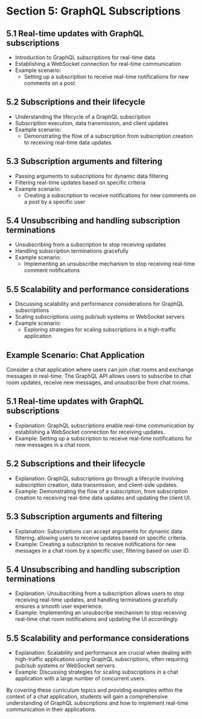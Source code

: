 # Section 5: GraphQL Subscriptions

## 5.1 Real-time updates with GraphQL subscriptions

- Introduction to GraphQL subscriptions for real-time data
- Establishing a WebSocket connection for real-time communication
- Example scenario:
    - Setting up a subscription to receive real-time notifications for new comments on a post

## 5.2 Subscriptions and their lifecycle

- Understanding the lifecycle of a GraphQL subscription
- Subscription execution, data transmission, and client updates
- Example scenario:
    - Demonstrating the flow of a subscription from subscription creation to receiving real-time data updates

## 5.3 Subscription arguments and filtering

- Passing arguments to subscriptions for dynamic data filtering
- Filtering real-time updates based on specific criteria
- Example scenario:
    - Creating a subscription to receive notifications for new comments on a post by a specific user

## 5.4 Unsubscribing and handling subscription terminations

- Unsubscribing from a subscription to stop receiving updates
- Handling subscription terminations gracefully
- Example scenario:
    - Implementing an unsubscribe mechanism to stop receiving real-time comment notifications

## 5.5 Scalability and performance considerations

- Discussing scalability and performance considerations for GraphQL subscriptions
- Scaling subscriptions using pub/sub systems or WebSocket servers
- Example scenario:
    - Exploring strategies for scaling subscriptions in a high-traffic application

## Example Scenario: Chat Application

Consider a chat application where users can join chat rooms and exchange messages in real-time. The GraphQL API allows users to subscribe to chat room updates, receive new messages, and unsubscribe from chat rooms.

## 5.1 Real-time updates with GraphQL subscriptions

- Explanation: GraphQL subscriptions enable real-time communication by establishing a WebSocket connection for receiving updates.
- Example: Setting up a subscription to receive real-time notifications for new messages in a chat room.

## 5.2 Subscriptions and their lifecycle

- Explanation: GraphQL subscriptions go through a lifecycle involving subscription creation, data transmission, and client-side updates.
- Example: Demonstrating the flow of a subscription, from subscription creation to receiving real-time data updates and updating the client UI.

## 5.3 Subscription arguments and filtering

- Explanation: Subscriptions can accept arguments for dynamic data filtering, allowing users to receive updates based on specific criteria.
- Example: Creating a subscription to receive notifications for new messages in a chat room by a specific user, filtering based on user ID.

## 5.4 Unsubscribing and handling subscription terminations

- Explanation: Unsubscribing from a subscription allows users to stop receiving real-time updates, and handling terminations gracefully ensures a smooth user experience.
- Example: Implementing an unsubscribe mechanism to stop receiving real-time chat room notifications and updating the UI accordingly.

## 5.5 Scalability and performance considerations

- Explanation: Scalability and performance are crucial when dealing with high-traffic applications using GraphQL subscriptions, often requiring pub/sub systems or WebSocket servers.
- Example: Discussing strategies for scaling subscriptions in a chat application with a large number of concurrent users.

By covering these curriculum topics and providing examples within the context of a chat application, students will gain a comprehensive understanding of GraphQL subscriptions and how to implement real-time communication in their applications.